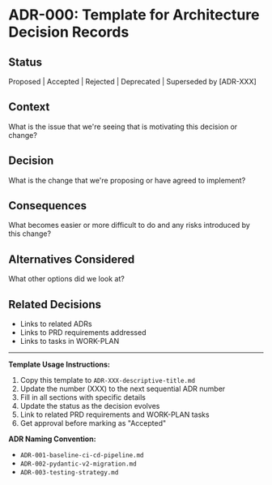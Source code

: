 # ADR-000: Template for Architecture Decision Records

## Status
Proposed | Accepted | Rejected | Deprecated | Superseded by [ADR-XXX]

## Context
What is the issue that we're seeing that is motivating this decision or change?

## Decision
What is the change that we're proposing or have agreed to implement?

## Consequences
What becomes easier or more difficult to do and any risks introduced by this change?

## Alternatives Considered
What other options did we look at?

## Related Decisions
- Links to related ADRs
- Links to PRD requirements addressed
- Links to tasks in WORK-PLAN

---

**Template Usage Instructions:**
1. Copy this template to `ADR-XXX-descriptive-title.md`
2. Update the number (XXX) to the next sequential ADR number
3. Fill in all sections with specific details
4. Update the status as the decision evolves
5. Link to related PRD requirements and WORK-PLAN tasks
6. Get approval before marking as "Accepted"

**ADR Naming Convention:**
- `ADR-001-baseline-ci-cd-pipeline.md`
- `ADR-002-pydantic-v2-migration.md`
- `ADR-003-testing-strategy.md`